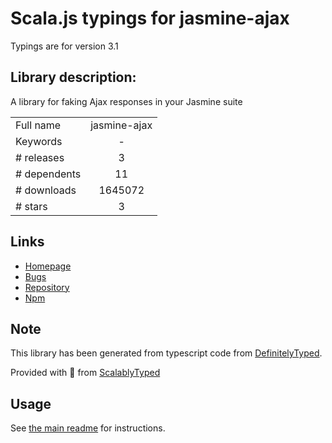 
# Scala.js typings for jasmine-ajax

Typings are for version 3.1

## Library description:
A library for faking Ajax responses in your Jasmine suite

|                    |                 |
| ------------------ | :-------------: |
| Full name          | jasmine-ajax |
| Keywords           | - |
| # releases         | 3 |
| # dependents       | 11 |
| # downloads        | 1645072 |
| # stars            | 3 |

## Links
- [Homepage](https://github.com/jasmine/jasmine-ajax#readme)
- [Bugs](https://github.com/jasmine/jasmine-ajax/issues)
- [Repository](https://github.com/jasmine/jasmine-ajax)
- [Npm](https://www.npmjs.com/package/jasmine-ajax)
    


## Note
This library has been generated from typescript code from [DefinitelyTyped](https://definitelytyped.org).

Provided with :purple_heart: from [ScalablyTyped](https://github.com/oyvindberg/ScalablyTyped)

## Usage
See [the main readme](../../readme.md) for instructions.



